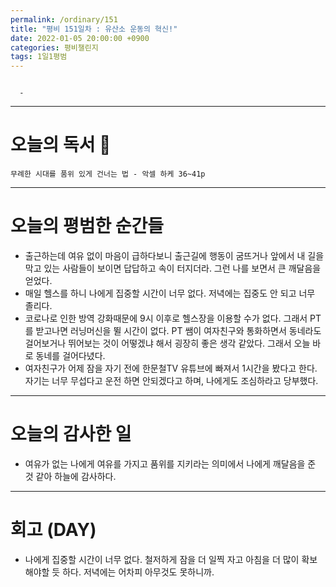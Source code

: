 ```yaml
---
permalink: /ordinary/151
title: "평비 151일차 : 유산소 운동의 혁신!"
date: 2022-01-05 20:00:00 +0900
categories: 평비챌린지
tags: 1일1평범
---
```

```

  - 
```

---
# 오늘의 독서 📕
`무례한 시대를 품위 있게 건너는 법 - 악셀 하케 36~41p`  

---
# 오늘의 평범한 순간들
- 출근하는데 여유 없이 마음이 급하다보니 출근길에 행동이 굼뜨거나 앞에서 내 길을 막고 있는 사람들이 보이면 답답하고 속이 터지더라. 그런 나를 보면서 큰 깨달음을 얻었다.
- 매일 헬스를 하니 나에게 집중할 시간이 너무 없다. 저녁에는 집중도 안 되고 너무 졸리다.
- 코로나로 인한 방역 강화때문에 9시 이후로 헬스장을 이용할 수가 없다. 그래서 PT를 받고나면 러닝머신을 뛸 시간이 없다. PT 쌤이 여자친구와 통화하면서 동네라도 걸어보거나 뛰어보는 것이 어떻겠냐 해서 굉장히 좋은 생각 같았다. 그래서 오늘 바로 동네를 걸어다녔다. 
- 여자친구가 어제 잠을 자기 전에 한문철TV 유튜브에 빠져서 1시간을 봤다고 한다. 자기는 너무 무섭다고 운전 하면 안되겠다고 하며, 나에게도 조심하라고 당부했다.

---
# 오늘의 감사한 일
- 여유가 없는 나에게 여유를 가지고 품위를 지키라는 의미에서 나에게 깨달음을 준 것 같아 하늘에 감사하다.

---
# 회고 (DAY)
- 나에게 집중할 시간이 너무 없다. 철저하게 잠을 더 일찍 자고 아침을 더 많이 확보해야할 듯 하다. 저녁에는 어차피 아무것도 못하니까.